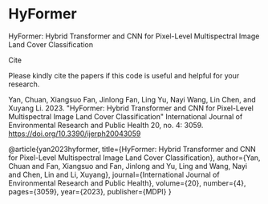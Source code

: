 # HyFormer
HyFormer: Hybrid Transformer and CNN for Pixel-Level Multispectral Image Land Cover Classification

Cite

Please kindly cite the papers if this code is useful and helpful for your research.

Yan, Chuan, Xiangsuo Fan, Jinlong Fan, Ling Yu, Nayi Wang, Lin Chen, and Xuyang Li. 2023. "HyFormer: Hybrid Transformer and CNN for Pixel-Level Multispectral Image Land Cover Classification" International Journal of Environmental Research and Public Health 20, no. 4: 3059. https://doi.org/10.3390/ijerph20043059

@article{yan2023hyformer,
  title={HyFormer: Hybrid Transformer and CNN for Pixel-Level Multispectral Image Land Cover Classification},
  author={Yan, Chuan and Fan, Xiangsuo and Fan, Jinlong and Yu, Ling and Wang, Nayi and Chen, Lin and Li, Xuyang},
  journal={International Journal of Environmental Research and Public Health},
  volume={20},
  number={4},
  pages={3059},
  year={2023},
  publisher={MDPI}
}
